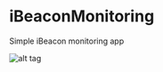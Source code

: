 iBeaconMonitoring
=================

Simple iBeacon monitoring app

![alt tag](http://s25.postimg.org/7n71y33en/IMG_0014.png)
